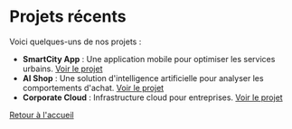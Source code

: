 # Projets récents

Voici quelques-uns de nos projets :

- **SmartCity App** : Une application mobile pour optimiser les services urbains. [Voir le projet](https://example.com/smartcity)
- **AI Shop** : Une solution d'intelligence artificielle pour analyser les comportements d'achat. [Voir le projet](https://example.com/aishop)
- **Corporate Cloud** : Infrastructure cloud pour entreprises. [Voir le projet](https://example.com/corporatecloud)

[Retour à l'accueil](index.md)
